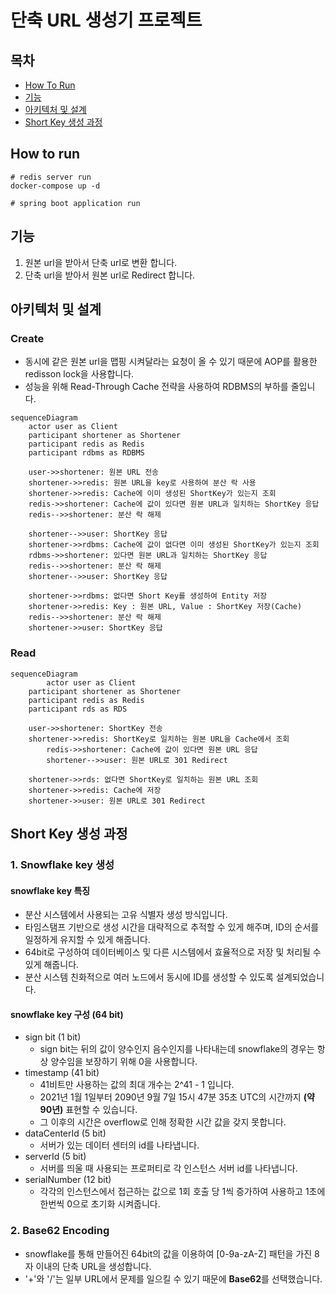 # 단축 URL 생성기 프로젝트

## 목차
- [How To Run](#how-to-run)
- [기능](#기능)
- [아키텍처 및 설계](#아키텍처-및-설계)
- [Short Key 생성 과정](#Short-Key-생성-과정)

## How to run
```
# redis server run 
docker-compose up -d

# spring boot application run
```

## 기능
1. 원본 url을 받아서 단축 url로 변환 합니다.
2. 단축 url을 받아서 원본 url로 Redirect 합니다.

## 아키텍처 및 설계

### Create
- 동시에 같은 원본 url을 맵핑 시켜달라는 요청이 올 수 있기 때문에 AOP를 활용한 redisson lock을 사용합니다.
- 성능을 위해 Read-Through Cache 전략을 사용하여 RDBMS의 부하를 줄입니다.
```mermaid
sequenceDiagram
    actor user as Client
    participant shortener as Shortener
    participant redis as Redis
    participant rdbms as RDBMS
    
    user->>shortener: 원본 URL 전송
    shortener->>redis: 원본 URL을 key로 사용하여 분산 락 사용
    shortener->>redis: Cache에 이미 생성된 ShortKey가 있는지 조회
    redis->>shortener: Cache에 값이 있다면 원본 URL과 일치하는 ShortKey 응답
    redis-->>shortener: 분산 락 해제

    shortener-->>user: ShortKey 응답
    shortener->>rdbms: Cache에 값이 없다면 이미 생성된 ShortKey가 있는지 조회
    rdbms->>shortener: 있다면 원본 URL과 일치하는 ShortKey 응답
    redis-->>shortener: 분산 락 해제
    shortener-->>user: ShortKey 응답

    shortener->>rdbms: 없다면 Short Key를 생성하여 Entity 저장
    shortener->>redis: Key : 원본 URL, Value : ShortKey 저장(Cache)
    redis-->>shortener: 분산 락 해제
    shortener->>user: ShortKey 응답
```

### Read
```mermaid
sequenceDiagram
		actor user as Client
    participant shortener as Shortener
    participant redis as Redis
    participant rds as RDS

    user->>shortener: ShortKey 전송
    shortener->>redis: ShortKey로 일치하는 원본 URL을 Cache에서 조회
		redis->>shortener: Cache에 값이 있다면 원본 URL 응답
		shortener-->>user: 원본 URL로 301 Redirect

    shortener->>rds: 없다면 ShortKey로 일치하는 원본 URL 조회
    shortener->>redis: Cache에 저장
    shortener->>user: 원본 URL로 301 Redirect
```


## Short Key 생성 과정

### 1. Snowflake key 생성

#### snowflake key 특징
- 분산 시스템에서 사용되는 고유 식별자 생성 방식입니다. 
- 타임스탬프 기반으로 생성 시간을 대략적으로 추적할 수 있게 해주며, ID의 순서를 일정하게 유지할 수 있게 해줍니다.
- 64bit로 구성하여 데이터베이스 및 다른 시스템에서 효율적으로 저장 및 처리될 수 있게 해줍니다.
- 분산 시스템 친화적으로 여러 노드에서 동시에 ID를 생성할 수 있도록 설계되었습니다.

#### snowflake key 구성 (64 bit)
- sign bit (1 bit)
  - sign bit는 뒤의 값이 양수인지 음수인지를 나타내는데 snowflake의 경우는 항상 양수임을 보장하기 위해 0을 사용합니다.
- timestamp (41 bit)
  - 41비트만 사용하는 값의 최대 개수는 2^41 - 1 입니다.
  - 2021년 1월 1일부터 2090년 9월 7일 15시 47분 35초 UTC의 시간까지 **(약 90년)** 표현할 수 있습니다.
  - 그 이후의 시간은 overflow로 인해 정확한 시간 값을 갖지 못합니다.
- dataCenterId (5 bit)
  - 서버가 있는 데이터 센터의 id를 나타냅니다.
- serverId (5 bit)
  - 서버를 띄울 때 사용되는 프로퍼티로 각 인스턴스 서버 id를 나타냅니다.
- serialNumber (12 bit)
  - 각각의 인스턴스에서 접근하는 값으로 1회 호출 당 1씩 증가하여 사용하고 1초에 한번씩 0으로 초기화 시켜줍니다.

### 2. Base62 Encoding
- snowflake를 통해 만들어진 64bit의 값을 이용하여 [0-9a-zA-Z] 패턴을 가진 8자 이내의 단축 URL을 생성합니다.
- '+'와 '/'는 일부 URL에서 문제를 일으킬 수 있기 때문에 **Base62**를 선택했습니다.
